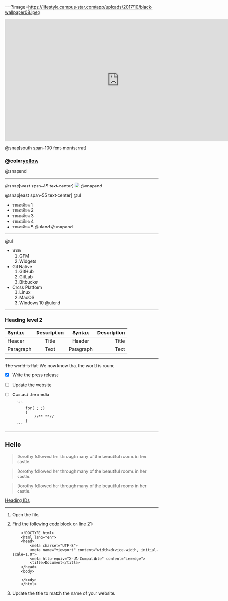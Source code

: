 ---?image=https://lifestyle.campus-star.com/app/uploads/2017/10/black-wallpaper08.jpeg

<iframe width="750" height="400" src="https://www.youtube.com/embed/G_6BryQivJ8" frameborder="0" allow="accelerometer; autoplay; encrypted-media; gyroscope; picture-in-picture" allowfullscreen></iframe>

@snap[south span-100 font-montserrat]
### @color[yellow](ไฮไลท์พรีเมียร์ลีก)
@snapend

---

@snap[west span-45 text-center]
![](https://s359.kapook.com/pagebuilder/0b0a53cf-95d7-4eb9-a646-9d7ead0075e5.jpg)
@snapend

@snap[east span-55 text-center]
@ul

- รายละเอียด 1
- รายละเอียด 2
- รายละเอียด 3
- รายละเอียด 4
- รายละเอียด 5
  @ulend
  @snapend

---

@ul

- หัวข้อ
  1. GFM
  1. Widgets
- Git Native
  1. GitHub
  1. GitLab
  1. Bitbucket
- Cross Platform
  1. Linux
  1. MacOS
  1. Windows 10
     @ulend

---

### Heading level 2

| Syntax    | Description |  Syntax   | Description |
| :-------- | :---------: | :-------: | ----------: |
| Header    |    Title    |  Header   |       Title |
| Paragraph |    Text     | Paragraph |        Text |

---

~~The world is flat.~~ We now know that the world is round

- [x] Write the press release
- [ ] Update the website
- [ ] Contact the media
      <br>

        ```
            for( ; ;)
            {
                //** **//
            }
        ```

---

## Hello

> Dorothy followed her through many of the beautiful rooms in her castle.

> Dorothy followed her through many of the beautiful rooms in her castle.

> Dorothy followed her through many of the beautiful rooms in her castle.

[Heading IDs](#Heading-level-2)

---

1.  Open the file.
1.  Find the following code block on line 21:

            <!DOCTYPE html>
            <html lang="en">
            <head>
                <meta charset="UTF-8">
                <meta name="viewport" content="width=device-width, initial-scale=1.0">
                <meta http-equiv="X-UA-Compatible" content="ie=edge">
                <title>Document</title>
            </head>
            <body>

            </body>
            </html>

1.  Update the title to match the name of your website.
